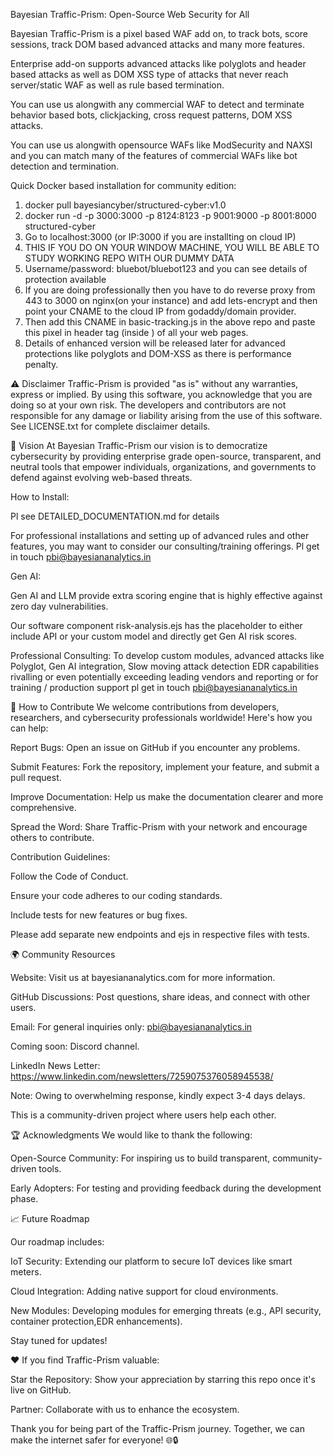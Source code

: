 Bayesian Traffic-Prism: Open-Source Web Security for All

Bayesian Traffic-Prism is a pixel based WAF add on, to track  bots, score sessions, track DOM based advanced attacks and many more features.

Enterprise add-on supports advanced  attacks like polyglots and header based attacks as well as DOM XSS type of attacks that never reach server/static WAF as well as rule based termination.

You can use us alongwith any commercial WAF to detect and terminate behavior based bots, clickjacking, cross request patterns, DOM XSS attacks.

You can use us alongwith opensource  WAFs like ModSecurity and NAXSI and you can match many of the features of commercial WAFs like bot detection and termination.

Quick Docker based installation for community edition:

1. docker pull bayesiancyber/structured-cyber:v1.0
2. docker run -d -p 3000:3000 -p 8124:8123 -p 9001:9000 -p 8001:8000 structured-cyber
3. Go to localhost:3000 (or IP:3000 if you are installting on cloud IP)
4. THIS IF YOU DO ON YOUR WINDOW MACHINE, YOU WILL BE ABLE TO STUDY WORKING REPO WITH OUR DUMMY DATA
5. Username/password: bluebot/bluebot123 and you can see details of protection available
6. If you are doing professionally then you have to do reverse proxy from 443 to 3000 on nginx(on your instance) and add lets-encrypt and then point your CNAME to the cloud IP from godaddy/domain provider.
7. Then add this CNAME in basic-tracking.js in the above repo and paste this pixel in header tag (inside <script> basic-tracking.js code </script>)  of all your web pages.
8. Details of enhanced version will be released later for advanced protections like polyglots and DOM-XSS as there is performance penalty.


⚠️ Disclaimer
Traffic-Prism is provided "as is" without any warranties, express or implied. By using this software, you acknowledge that you are doing so at your own risk. The developers and contributors are not responsible for any damage or liability arising from the use of this software. See LICENSE.txt for complete disclaimer details.

🌟 Vision
At Bayesian Traffic-Prism our vision  is to democratize cybersecurity by providing enterprise grade open-source, transparent, and neutral tools that empower individuals, organizations, and governments to defend against evolving web-based threats. 

How to Install:

Pl see DETAILED_DOCUMENTATION.md for  details

For professional installations and setting up of advanced rules and other features, you may want to consider our consulting/training offerings. Pl get in touch pbi@bayesiananalytics.in

Gen AI:

Gen AI and LLM provide extra scoring engine that is highly effective against zero day vulnerabilities. 

Our software component risk-analysis.ejs has the placeholder to either include API or your custom model and directly get Gen AI risk scores. 

Professional Consulting: To develop custom modules, advanced attacks like Polyglot, Gen AI integration, Slow moving attack detection EDR capabilities rivalling or even potentially exceeding leading vendors and  reporting or for training / production support pl get in touch pbi@bayesiananalytics.in

🤝 How to Contribute
We welcome contributions from developers, researchers, and cybersecurity professionals worldwide! Here's how you can help:

Report Bugs: Open an issue on GitHub if you encounter any problems.

Submit Features: Fork the repository, implement your feature, and submit a pull request.

Improve Documentation: Help us make the documentation clearer and more comprehensive.

Spread the Word: Share Traffic-Prism with your network and encourage others to contribute.

Contribution Guidelines:

Follow the Code of Conduct.

Ensure your code adheres to our coding standards.

Include tests for new features or bug fixes.

Please add separate new endpoints and ejs in respective files with tests.

🌍 Community Resources

Website: Visit us at bayesiananalytics.com for more information.

GitHub Discussions: Post questions, share ideas, and connect with other users.

Email: For general inquiries only: pbi@bayesiananalytics.in

Coming soon: Discord channel.

LinkedIn News Letter: https://www.linkedin.com/newsletters/7259075376058945538/

Note: Owing to overwhelming response, kindly expect 3-4 days delays. 

This is a community-driven project where users help each other.

🏆 Acknowledgments
We would like to thank the following:

Open-Source Community: For inspiring us to build transparent, community-driven tools.

Early Adopters: For testing and providing feedback during the development phase.

📈 Future Roadmap

Our roadmap includes:

IoT Security: Extending our platform to secure IoT devices like smart meters.

Cloud Integration: Adding native support for cloud environments.

New Modules: Developing modules for emerging threats (e.g., API security, container protection,EDR enhancements).

Stay tuned for updates!

❤️ If you find Traffic-Prism valuable:

Star the Repository: Show your appreciation by starring this repo once it's live on GitHub.

Partner: Collaborate with us to enhance the ecosystem.

Thank you for being part of the Traffic-Prism journey. Together, we can make the internet safer for everyone! 
🌐🔒
